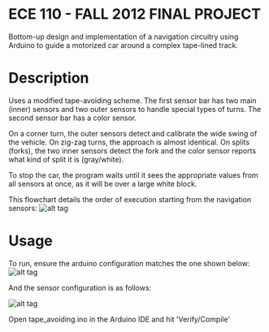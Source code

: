 ECE 110 - FALL 2012
FINAL PROJECT
=================

Bottom-up design and implementation of a navigation circuitry using Arduino to guide a motorized car around a complex tape-lined track.

Description
=================
Uses a modified tape-avoiding scheme. The first sensor bar has two main (inner) sensors and two outer sensors to handle special types of turns. The second sensor bar has a color sensor. 

On a corner turn, the outer sensors detect and calibrate the wide swing of the vehicle. On zig-zag turns, the approach is almost identical. On splits (forks), the two inner sensors detect the fork and the color sensor reports what kind of split it is (gray/white).

To stop the car, the program waits until it sees the appropriate values from all sensors at once, as it will be over a large white block.

This flowchart details the order of execution starting from the navigation sensors:
![alt tag](http://i.imgur.com/etxEUjK.png)

Usage
=================
To run, ensure the arduino configuration matches the one shown below:
![alt tag](http://i.imgur.com/733JukY.png)

And the sensor configuration is as follows:

![alt tag](http://i.imgur.com/bwRUAT0.png)

Open tape_avoiding.ino in the Arduino IDE and hit 'Verify/Compile'

